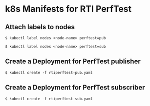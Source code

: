 # k8s Manifests for RTI PerfTest

## Attach labels to nodes
`$ kubectl label nodes <node-name> perftest=pub`

`$ kubectl label nodes <node-name> perftest=sub`

## Create a Deployment for PerfTest publisher
`$ kubectl create -f rtiperftest-pub.yaml`

## Create a Deployment for PerfTest subscriber
`$ kubectl create -f rtiperftest-sub.yaml`
